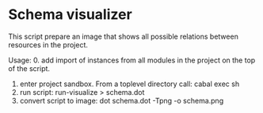 Schema visualizer
==================

This script prepare an image that shows all possible
relations between resources in the project.

Usage:
0. add import of instances from all modules in the
   project on the top of the script.
1. enter project sandbox. From a toplevel directory
   call:
  cabal exec sh
2. run script:
  run-visualize > schema.dot
3. convert script to image:
  dot schema.dot -Tpng -o schema.png
